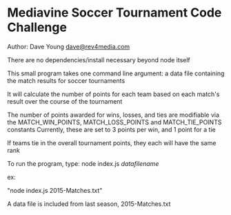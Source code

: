 # Mediavine Soccer Tournament Code Challenge
Author: Dave Young  dave@rev4media.com

There are no dependencies/install necessary beyond node itself

This small program takes one command line argument: a data file containing the match results for soccer tournaments

It will calculate the number of points for each team based on each match's result over the course of the tournament

The number of points awarded for wins, losses, and ties are modifiable via the MATCH_WIN_POINTS, MATCH_LOSS_POINTS and MATCH_TIE_POINTS constants
Currently, these are set to 3 points per win, and 1 point for a tie

If teams tie in the overall tournament points, they each will have the same rank

To run the program, type:
node index.js *datafilename*

ex: 

"node index.js 2015-Matches.txt"


A data file is included from last season, 2015-Matches.txt